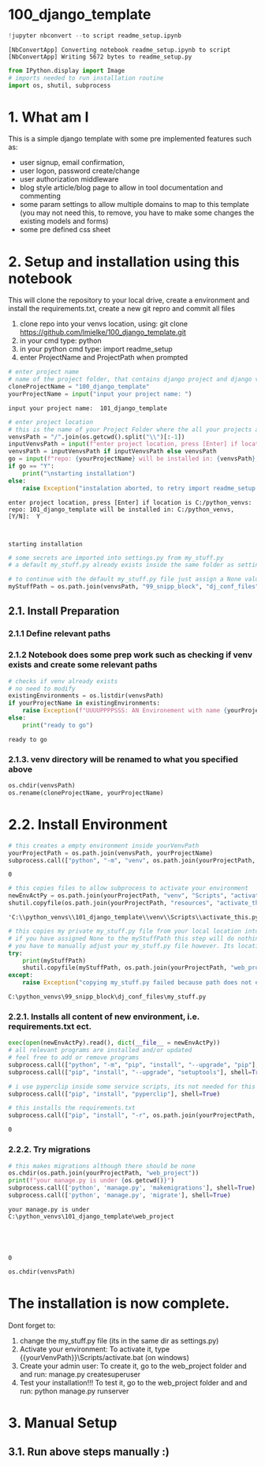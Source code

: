 # 100_django_template


```python
!jupyter nbconvert --to script readme_setup.ipynb
```

    [NbConvertApp] Converting notebook readme_setup.ipynb to script
    [NbConvertApp] Writing 5672 bytes to readme_setup.py
    


```python
from IPython.display import Image
# imports needed to run installation routine
import os, shutil, subprocess
```

# 1. What am I

This is a simple django template with some pre implemented features such as:
- user signup, email confirmation,
- user logon, password create/change
- user authorization middleware
- blog style article/blog page to allow in tool documentation and commenting
- some param settings to allow multiple domains to map to this template (you may not need this, to remove, you have to make some changes the existing models and forms)
- some pre defined css sheet

# 2. Setup and installation using this notebook

This will clone the repository to your local drive, create a environment and install the requirements.txt, create a new git repro and commit all files
1. clone repo into your venvs location, using: git clone https://github.com/lmielke/100_django_template.git
2. in your cmd type: python
3. in your python cmd type: import readme_setup
4. enter ProjectName and ProjectPath when prompted


```python
# enter project name
# name of the project folder, that contains django project and django venv
cloneProjectName = "100_django_template"
yourProjectName = input("input your project name: ")
```

    input your project name:  101_django_template
    


```python
# enter project location
# this is the name of your Project Folder where the all your projects and venvs live
venvsPath = "/".join(os.getcwd().split("\\")[:-1])
inputVenvsPath = input(f"enter project location, press [Enter] if location is {venvsPath}: ")
venvsPath = inputVenvsPath if inputVenvsPath else venvsPath
go = input(f"repo: {yourProjectName} will be installed in: {venvsPath}, [Y/N]: ")
if go == "Y":
    print("\nstarting installation")
else:
    raise Exception("instalation aborted, to retry import readme_setup again")
```

    enter project location, press [Enter] if location is C:/python_venvs:  
    repo: 101_django_template will be installed in: C:/python_venvs, [Y/N]:  Y
    

    
    starting installation
    


```python
# some secrets are imported into settings.py from my_stuff.py
# a default my_stuff.py already exists inside the same folder as settings.py

# to continue with the default my_stuff.py file just assign a None value below and continue
myStuffPath = os.path.join(venvsPath, "99_snipp_block", "dj_conf_files", "my_stuff.py")
```

## 2.1. Install Preparation
### 2.1.1 Define relevant paths

### 2.1.2 Notebook does some prep work such as checking if venv exists and create some relevant paths


```python
# checks if venv already exists
# no need to modify
existingEnvironments = os.listdir(venvsPath)
if yourProjectName in existingEnvironments:
    raise Exception(f"UUUUPPPPSSS: AN Environement with name {yourProjectName} already exists in {venvsPath} \n{existingEnvironments}")
else:
    print("ready to go")
```

    ready to go
    

### 2.1.3. venv directory will be renamed to what you specified above


```python
os.chdir(venvsPath)
os.rename(cloneProjectName, yourProjectName)
```

# 2.2. Install Environment


```python
# this creates a empty environment inside yourVenvPath
yourProjectPath = os.path.join(venvsPath, yourProjectName)
subprocess.call(["python", "-m", "venv", os.path.join(yourProjectPath, "venv")], shell=True)
```




    0




```python
# this copies files to allow subprocess to activate your environment
newEnvActPy = os.path.join(yourProjectPath, "venv", "Scripts", "activate_this.py")
shutil.copyfile(os.path.join(yourProjectPath, "resources", "activate_this.py"), newEnvActPy)
```




    'C:\\python_venvs\\101_django_template\\venv\\Scripts\\activate_this.py'




```python
# this copies my private my_stuff.py file from your local location into the venv
# if you have assigned None to the myStuffPath this step will do nothing
# you have to manually adjust your my_stuff.py file however. Its location is same as settings.py
try:
    print(myStuffPath)
    shutil.copyfile(myStuffPath, os.path.join(yourProjectPath, "web_project", "web_project", "my_stuff.py"))
except:
    raise Exception("copying my_stuff.py failed because path does not exist! You have to manually adjust my_stuff.py. Its location is same as settings.py")
```

    C:\python_venvs\99_snipp_block\dj_conf_files\my_stuff.py
    

### 2.2.1. Installs all content of new environment, i.e. requirements.txt ect.


```python
exec(open(newEnvActPy).read(), dict(__file__ = newEnvActPy))
# all relevant programs are installed and/or updated
# feel free to add or remove programs
subprocess.call(["python", "-m", "pip", "install", "--upgrade", "pip"], shell=True)
subprocess.call(["pip", "install", "--upgrade", "setuptools"], shell=True)

# i use pyperclip inside some service scripts, its not needed for this repo to run, you can remove it
subprocess.call(["pip", "install", "pyperclip"], shell=True)

# this installs the requirements.txt
subprocess.call(["pip", "install", "-r", os.path.join(yourProjectPath, "resources", "requirements.txt")], shell=True)
```




    0



### 2.2.2. Try migrations


```python
# this makes migrations although there should be none
os.chdir(os.path.join(yourProjectPath, "web_project"))
print(f"your manage.py is under {os.getcwd()}")
subprocess.call(['python', 'manage.py', 'makemigrations'], shell=True)
subprocess.call(['python', 'manage.py', 'migrate'], shell=True)
```

    your manage.py is under C:\python_venvs\101_django_template\web_project
    




    0




```python
os.chdir(venvsPath)
```

# The installation is now complete.

Dont forget to:
1. change the my_stuff.py file (its in the same dir as settings.py)
2. Activate your environment: To activate it, type {{yourVenvPath}}\Scripts/activate.bat (on windows)
3. Create your admin user: To create it, go to the web_project folder and and run: manage.py createsuperuser
4. Test your installation!!! To test it, go to the web_project folder and and run: python manage.py runserver

# 3. Manual Setup
## 3.1. Run above steps manually :)


```python

```

